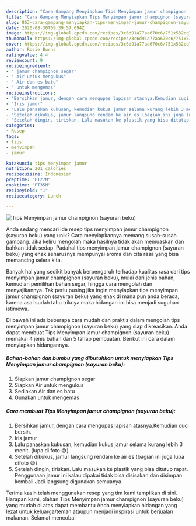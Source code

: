 ```yaml
---
description: "Cara Gampang Menyiapkan Tips Menyimpan jamur champignon (sayuran beku), Bikin Ngiler"
title: "Cara Gampang Menyiapkan Tips Menyimpan jamur champignon (sayuran beku), Bikin Ngiler"
slug: 863-cara-gampang-menyiapkan-tips-menyimpan-jamur-champignon-sayuran-beku-bikin-ngiler
date: 2020-08-30T09:39:57.694Z
image: https://img-global.cpcdn.com/recipes/3c6d91a77aa670c6/751x532cq70/tips-menyimpan-jamur-champignon-sayuran-beku-foto-resep-utama.jpg
thumbnail: https://img-global.cpcdn.com/recipes/3c6d91a77aa670c6/751x532cq70/tips-menyimpan-jamur-champignon-sayuran-beku-foto-resep-utama.jpg
cover: https://img-global.cpcdn.com/recipes/3c6d91a77aa670c6/751x532cq70/tips-menyimpan-jamur-champignon-sayuran-beku-foto-resep-utama.jpg
author: Rosie Burns
ratingvalue: 4.4
reviewcount: 9
recipeingredient:
- " jamur champignon segar"
- " Air untuk mengukus"
- " Air dan es batu"
- " untuk mengemas"
recipeinstructions:
- "Bersihkan jamur, dengan cara mengupas lapisan atasnya.Kemudian cuci bersih."
- "Iris jamur"
- "Lalu panaskan kukusan, kemudian kukus jamur selama kurang lebih 3 menit. (lupa di foto 😅)"
- "Setelah dikukus, jamur langsung rendam ke air es (bagian ini juga lupa difoto 😄)"
- "Setelah dingin, tiriskan. Lalu masukan ke plastik yang bisa ditutup rapat. Penggunaan jamur ini kalau dipakai tidak bisa disisakan dan disimpan kembali.Jadi langsung digunakan semuanya."
categories:
- Resep
tags:
- tips
- menyimpan
- jamur

katakunci: tips menyimpan jamur 
nutrition: 201 calories
recipecuisine: Indonesian
preptime: "PT27M"
cooktime: "PT35M"
recipeyield: "1"
recipecategory: Lunch

---
```



![Tips Menyimpan jamur champignon (sayuran beku)](https://img-global.cpcdn.com/recipes/3c6d91a77aa670c6/751x532cq70/tips-menyimpan-jamur-champignon-sayuran-beku-foto-resep-utama.jpg)

Anda sedang mencari ide resep tips menyimpan jamur champignon (sayuran beku) yang unik? Cara menyiapkannya memang susah-susah gampang. Jika keliru mengolah maka hasilnya tidak akan memuaskan dan bahkan tidak sedap. Padahal tips menyimpan jamur champignon (sayuran beku) yang enak seharusnya mempunyai aroma dan cita rasa yang bisa memancing selera kita.

Banyak hal yang sedikit banyak berpengaruh terhadap kualitas rasa dari tips menyimpan jamur champignon (sayuran beku), mulai dari jenis bahan, kemudian pemilihan bahan segar, hingga cara mengolah dan menyajikannya. Tak perlu pusing jika ingin menyiapkan tips menyimpan jamur champignon (sayuran beku) yang enak di mana pun anda berada, karena asal sudah tahu triknya maka hidangan ini bisa menjadi suguhan istimewa.




Di bawah ini ada beberapa cara mudah dan praktis dalam mengolah tips menyimpan jamur champignon (sayuran beku) yang siap dikreasikan. Anda dapat membuat Tips Menyimpan jamur champignon (sayuran beku) memakai 4 jenis bahan dan 5 tahap pembuatan. Berikut ini cara dalam menyiapkan hidangannya.

<!--inarticleads1-->

##### Bahan-bahan dan bumbu yang dibutuhkan untuk menyiapkan Tips Menyimpan jamur champignon (sayuran beku):

1. Siapkan  jamur champignon segar
1. Siapkan  Air untuk mengukus
1. Sediakan  Air dan es batu
1. Gunakan  untuk mengemas




<!--inarticleads2-->

##### Cara membuat Tips Menyimpan jamur champignon (sayuran beku):

1. Bersihkan jamur, dengan cara mengupas lapisan atasnya.Kemudian cuci bersih.
1. Iris jamur
1. Lalu panaskan kukusan, kemudian kukus jamur selama kurang lebih 3 menit. (lupa di foto 😅)
1. Setelah dikukus, jamur langsung rendam ke air es (bagian ini juga lupa difoto 😄)
1. Setelah dingin, tiriskan. Lalu masukan ke plastik yang bisa ditutup rapat. Penggunaan jamur ini kalau dipakai tidak bisa disisakan dan disimpan kembali.Jadi langsung digunakan semuanya.




Terima kasih telah menggunakan resep yang tim kami tampilkan di sini. Harapan kami, olahan Tips Menyimpan jamur champignon (sayuran beku) yang mudah di atas dapat membantu Anda menyiapkan hidangan yang lezat untuk keluarga/teman ataupun menjadi inspirasi untuk berjualan makanan. Selamat mencoba!
